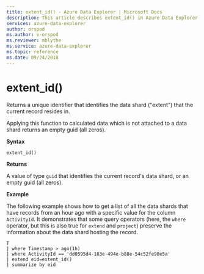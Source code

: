 ```yaml
---
title: extent_id() - Azure Data Explorer | Microsoft Docs
description: This article describes extent_id() in Azure Data Explorer.
services: azure-data-explorer
author: orspod
ms.author: v-orspod
ms.reviewer: mblythe
ms.service: azure-data-explorer
ms.topic: reference
ms.date: 09/24/2018
---
```

# extent_id()

Returns a unique identifier that identifies the data shard ("extent") that the current record resides in. 

Applying this function to calculated data which is not attached to a data shard returns an empty guid (all zeros).

**Syntax**

`extent_id()`

**Returns**

A value of type `guid` that identifies the current record's data shard,
or an empty guid (all zeros).

**Example**

The following example shows how to get a list of all the data shards
that have records from an hour ago with a specific value for the
column `ActivityId`. It demonstrates that some query operators (here,
the `where` operator, but this is also true for `extend` and `project`)
preserve the information about the data shard hosting the record.

```kusto
T
| where Timestamp > ago(1h)
| where ActivityId == 'dd0595d4-183e-494e-b88e-54c52fe90e5a'
| extend eid=extent_id()
| summarize by eid
```